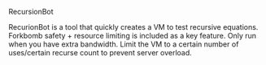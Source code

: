 RecursionBot

RecurionBot is a tool that quickly creates a VM to test recursive equations. Forkbomb safety + resource limiting is included as a key feature. Only run when you have extra bandwidth. Limit the VM to a certain number of uses/certain recurse count to prevent server overload.
